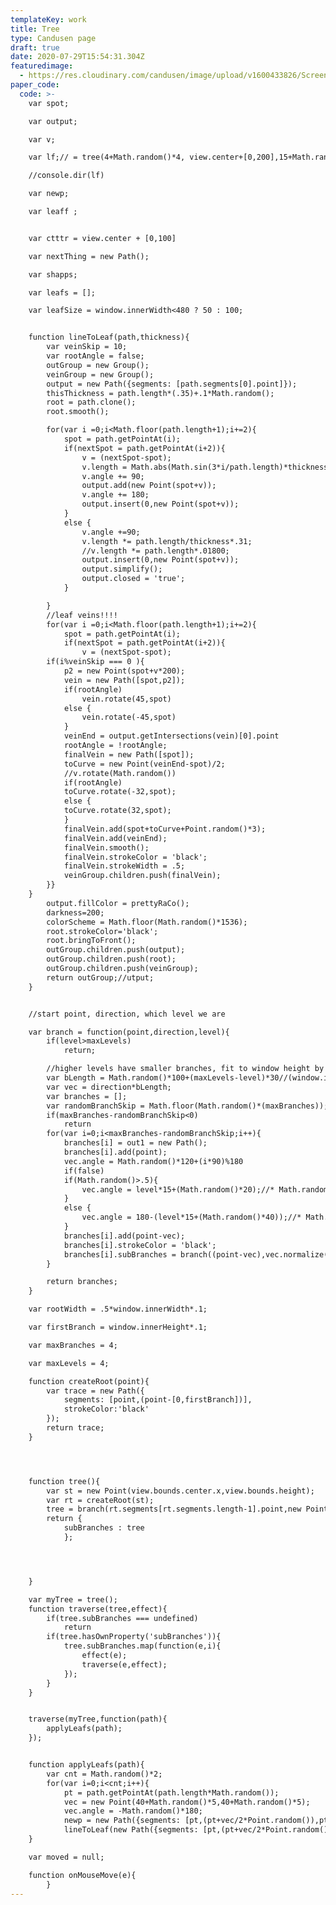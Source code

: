 ```yaml
---
templateKey: work
title: Tree
type: Candusen page
draft: true
date: 2020-07-29T15:54:31.304Z
featuredimage:
  - https://res.cloudinary.com/candusen/image/upload/v1600433826/Screen_Shot_2020-09-18_at_8.52.19_AM_eiug91.png
paper_code:
  code: >-
    var spot;

    var output;

    var v;

    var lf;// = tree(4+Math.random()*4, view.center+[0,200],15+Math.random()*90);

    //console.dir(lf)

    var newp;

    var leaff ;


    var ctttr = view.center + [0,100]

    var nextThing = new Path();

    var shapps;

    var leafs = [];

    var leafSize = window.innerWidth<480 ? 50 : 100;


    function lineToLeaf(path,thickness){
    	var veinSkip = 10;
    	var rootAngle = false;
    	outGroup = new Group();
    	veinGroup = new Group();
    	output = new Path({segments: [path.segments[0].point]});
    	thisThickness = path.length*(.35)+.1*Math.random();
    	root = path.clone();
    	root.smooth();

    	for(var i =0;i<Math.floor(path.length+1);i+=2){
    		spot = path.getPointAt(i);
    		if(nextSpot = path.getPointAt(i+2)){
    			v = (nextSpot-spot);
    			v.length = Math.abs(Math.sin(3*i/path.length)*thickness);
    			v.angle += 90;
    			output.add(new Point(spot+v));
    			v.angle += 180;
    			output.insert(0,new Point(spot+v));
    		}
    		else {
    			v.angle +=90;
    			v.length *= path.length/thickness*.31;
    			//v.length *= path.length*.01800;
    			output.insert(0,new Point(spot+v));
    			output.simplify();
    			output.closed = 'true';
    		}

    	}
    	//leaf veins!!!!
    	for(var i =0;i<Math.floor(path.length+1);i+=2){
    		spot = path.getPointAt(i);
    		if(nextSpot = path.getPointAt(i+2)){
    			v = (nextSpot-spot);
    	if(i%veinSkip === 0 ){
    		p2 = new Point(spot+v*200);
    		vein = new Path([spot,p2]);
    		if(rootAngle)
    			vein.rotate(45,spot)
    		else {
    			vein.rotate(-45,spot)
    		}
    		veinEnd = output.getIntersections(vein)[0].point
    		rootAngle = !rootAngle;
    		finalVein = new Path([spot]);
    		toCurve = new Point(veinEnd-spot)/2;
    		//v.rotate(Math.random())
    		if(rootAngle)
    		toCurve.rotate(-32,spot);
    		else {
    		toCurve.rotate(32,spot);
    		}
    		finalVein.add(spot+toCurve+Point.random()*3);
    		finalVein.add(veinEnd);
    		finalVein.smooth();
    		finalVein.strokeColor = 'black';
    		finalVein.strokeWidth = .5;
    		veinGroup.children.push(finalVein);
    	}}
    }
    	output.fillColor = prettyRaCo();
    	darkness=200;
    	colorScheme = Math.floor(Math.random()*1536);
    	root.strokeColor='black';
    	root.bringToFront();
    	outGroup.children.push(output);
    	outGroup.children.push(root);
    	outGroup.children.push(veinGroup);
    	return outGroup;//utput;
    }


    //start point, direction, which level we are

    var branch = function(point,direction,level){
    	if(level>maxLevels)
    		return;

    	//higher levels have smaller branches, fit to window height by this constant
    	var bLength = Math.random()*100+(maxLevels-level)*30//(window.innerHeight/5)-level *200//((1+level)/maxLevels)*window.innerHeight/2);
    	var vec = direction*bLength;
    	var branches = [];
    	var randomBranchSkip = Math.floor(Math.random()*(maxBranches));
    	if(maxBranches-randomBranchSkip<0)
    		return
    	for(var i=0;i<maxBranches-randomBranchSkip;i++){
    		branches[i] = out1 = new Path();
    		branches[i].add(point);
    		vec.angle = Math.random()*120+(i*90)%180
    		if(false)
    		if(Math.random()>.5){
    			vec.angle = level*15+(Math.random()*20);//* Math.random()*180;
    		}
    		else {
    			vec.angle = 180-(level*15+(Math.random()*40));//* Math.random()*180;
    		}
    		branches[i].add(point-vec);
    		branches[i].strokeColor = 'black';
    		branches[i].subBranches = branch((point-vec),vec.normalize(),level+1);
    	}

    	return branches;
    }

    var rootWidth = .5*window.innerWidth*.1;

    var firstBranch = window.innerHeight*.1;

    var maxBranches = 4;

    var maxLevels = 4;

    function createRoot(point){
    	var trace = new Path({
    		segments: [point,(point-[0,firstBranch])],
    		strokeColor:'black'
    	});
    	return trace;
    }




    function tree(){
    	var st = new Point(view.bounds.center.x,view.bounds.height);
    	var rt = createRoot(st);
    	tree = branch(rt.segments[rt.segments.length-1].point,new Point(0,-1),0);
    	return {
    		subBranches : tree
    		};




    }

    var myTree = tree();
    function traverse(tree,effect){
    	if(tree.subBranches === undefined)
    		return
    	if(tree.hasOwnProperty('subBranches')){
    		tree.subBranches.map(function(e,i){
    			effect(e);
    			traverse(e,effect);
    		});
    	}
    }


    traverse(myTree,function(path){
    	applyLeafs(path);
    });


    function applyLeafs(path){
    	var cnt = Math.random()*2;
    	for(var i=0;i<cnt;i++){
    		pt = path.getPointAt(path.length*Math.random());
    		vec = new Point(40+Math.random()*5,40+Math.random()*5);
    		vec.angle = -Math.random()*180;
    		newp = new Path({segments: [pt,(pt+vec/2*Point.random()),pt+vec]})
    		lineToLeaf(new Path({segments: [pt,(pt+vec/2*Point.random()),pt+vec]}),10+Math.random()*20).isLeaf = true	}
    }

    var moved = null;

    function onMouseMove(e){
    	}
---
```

